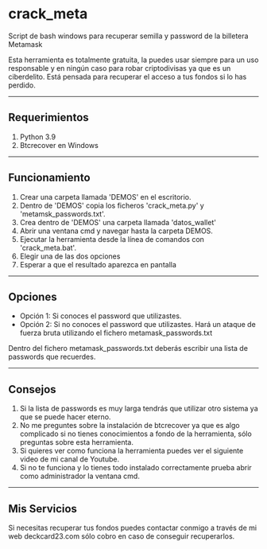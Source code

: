 # crack_meta
Script de bash windows para recuperar semilla y password de la billetera Metamask


Esta herramienta es totalmente gratuita, la puedes usar siempre para un uso responsable y en ningún caso para robar criptodivisas ya que es un ciberdelito. Está pensada para recuperar el acceso a tus fondos si lo has perdido.

---------------
Requerimientos
---------------
1. Python 3.9
2. Btcrecover en Windows

----------------
Funcionamiento
----------------
1. Crear una carpeta llamada 'DEMOS' en el escritorio.
2. Dentro de 'DEMOS' copia los ficheros 'crack_meta.py' y 'metamsk_passwords.txt'.
3. Crea dentro de 'DEMOS' una carpeta llamada 'datos_wallet'
4. Abrir una ventana cmd y navegar hasta la carpeta DEMOS.
5. Ejecutar la herramienta desde la línea de comandos con 'crack_meta.bat'.
6. Elegir una de las dos opciones
7. Esperar a que el resultado aparezca en pantalla

--------
Opciones
--------
- Opción 1: Si conoces el password que utilizastes.
- Opción 2: Si no conoces el password que utilizastes. Hará un ataque de fuerza bruta utilizando el fichero metamask_passwords.txt

Dentro del fichero metamask_passwords.txt deberás escribir una lista de passwords que recuerdes.

----------
Consejos
----------
1. Si la lista de passwords es muy larga tendrás que utilizar otro sistema ya que se puede hacer eterno.
2. No me preguntes sobre la instalación de btcrecover ya que es algo complicado si no tienes conocimientos a fondo de la herramienta, sólo preguntas sobre esta herramienta.
3. Si quieres ver como funciona la herramienta puedes ver el siguiente video de mi canal de Youtube.
4. Si no te funciona y lo tienes todo instalado correctamente prueba abrir como administrador la ventana cmd.

-------------
Mis Servicios
-------------
Si necesitas recuperar tus fondos puedes contactar conmigo a través de mi web deckcard23.com
sólo cobro en caso de conseguir recuperarlos.



